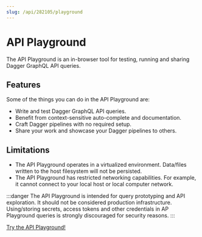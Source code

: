 ```yaml
---
slug: /api/282105/playground
---
```


# API Playground

The API Playground is an in-browser tool for testing, running and sharing Dagger GraphQL API queries.

## Features

Some of the things you can do in the API Playground are:

* Write and test Dagger GraphQL API queries.
* Benefit from context-sensitive auto-complete and documentation.
* Craft Dagger pipelines with no required setup.
* Share your work and showcase your Dagger pipelines to others.

## Limitations

* The API Playground operates in a virtualized environment. Data/files written to the host filesystem will not be persisted.
* The API Playground has restricted networking capabilities. For example, it cannot connect to your local host or local computer network.

:::danger
The API Playground is intended for query prototyping and API exploration. It should not be considered production infrastructure. Using/storing secrets, access tokens and other credentials in AP Playground queries is strongly discouraged for security reasons.
:::

[Try the API Playground!](https://play.dagger.cloud/playground)
